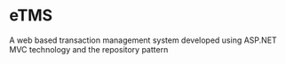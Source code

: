 # eTMS
A web based transaction management system developed using ASP.NET MVC technology and the repository pattern
